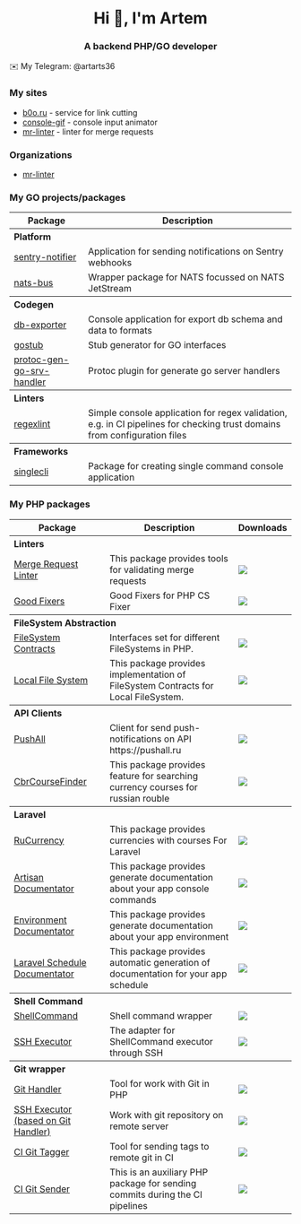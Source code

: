 <h1 align="center">Hi 👋, I'm Artem</h1>
<h3 align="center">A backend PHP/GO developer</h3>

✉️ My Telegram: @artarts36

### My sites

* [b0o.ru](https://b0o.ru) - service for link cutting
* [console-gif](http://console-gif.ukrainsky.su) - console input animator
* [mr-linter](https://mr-linter.dev) - linter for merge requests

### Organizations

* [mr-linter](https://github.com/mr-linter)

### My GO projects/packages
<table>
    <thead>
        <tr>
            <th>Package</th>
            <th>Description</th>
        </tr>
    </thead>
    <tbody>
        <tr>
            <th colspan="3">
                <div align="left">Platform</div>
            </th>
        </tr>
        <tr>
            <td>
                <a href="https://github.com/ArtARTs36/sentry-notifier">
                    sentry-notifier
                </a>
            </td>
            <td>
                Application for sending notifications on Sentry webhooks
            </td>
        </tr>
        <tr>
            <td>
                <a href="https://github.com/ArtARTs36/nats-bus">
                    nats-bus
                </a>
            </td>
            <td>
                Wrapper package for NATS focussed on NATS JetStream
            </td>
        </tr>
        <tr>
            <th colspan="3">
                <div align="left">Codegen</div>
            </th>
        </tr>
        <tr>
            <td>
                <a href="https://github.com/ArtARTs36/db-exporter">
                    db-exporter
                </a>
            </td>
            <td>
                Console application for export db schema and data to formats
            </td>
        </tr>
        <tr>
            <td>
                <a href="https://github.com/ArtARTs36/gostub">
                    gostub
                </a>
            </td>
            <td>
                Stub generator for GO interfaces
            </td>
        </tr>
        <tr>
            <td>
                <a href="https://github.com/ArtARTs36/protoc-gen-go-srv-handler">
                    protoc-gen-go-srv-handler
                </a>
            </td>
            <td>
                Protoc plugin for generate go server handlers
            </td>
        </tr>
        <tr>
            <th colspan="3">
                <div align="left">Linters</div>
            </th>
        </tr>
        <tr>
            <td>
                <a href="https://github.com/ArtARTs36/regexlint">
                    regexlint
                </a>
            </td>
            <td>
                Simple console application for regex validation, e.g. in CI pipelines for checking trust domains from configuration files
            </td>
        </tr>
        <tr>
            <th colspan="3">
                <div align="left">Frameworks</div>
            </th>
        </tr>
        <tr>
            <td>
                <a href="https://github.com/ArtARTs36/singlecli">
                    singlecli
                </a>
            </td>
            <td>
               Package for creating single command console application
            </td>
        </tr>
    </tbody>
</table>

### My PHP packages

<table>
    <thead>
        <tr>
            <th>Package</th>
            <th>Description</th>
            <th>Downloads</th>
        </tr>
    </thead>
    <tbody>
        <tr>
            <th colspan="3">
                <div align="left">Linters</div>
            </th>
        </tr>
        <tr>
            <td>
                <a href="https://github.com/ArtARTs36/php-merge-request-linter">
                    Merge Request Linter
                </a>
            </td>
            <td>
                This package provides tools for validating merge requests
            </td>
            <td>
                <img src="https://poser.pugx.org/artarts36/merge-request-linter/d/total.svg">
            </td>
        </tr>
        <tr>
            <td>
                <a href="https://github.com/ArtARTs36/php-cs-fixer-good-fixers">
                    Good Fixers
                </a>
            </td>
            <td>
                Good Fixers for PHP CS Fixer
            </td>
            <td>
                <img src="https://poser.pugx.org/artarts36/php-cs-fixer-good-fixers/d/total.svg">
            </td>
        </tr>
        <tr>
            <th colspan="3">
                <div align="left">FileSystem Abstraction</div>
            </th>
        </tr>
        <tr>
            <td>
                <a href="https://github.com/ArtARTs36/php-file-system-contracts">
                    FileSystem Contracts
                </a>
            </td>
            <td>
                Interfaces set for different FileSystems in PHP.
            </td>
            <td>
                <img src="https://poser.pugx.org/artarts36/file-system-contracts/d/total.svg">
            </td>
        </tr>
        <tr>
            <td>
                <a href="https://github.com/ArtARTs36/php-local-file-system">
                    Local File System
                </a>
            </td>
            <td>
                This package provides implementation of FileSystem Contracts for Local FileSystem.
            </td>
            <td>
            <img src="https://poser.pugx.org/artarts36/local-file-system/d/total.svg">
            </td>
        </tr>
        <tr>
            <th colspan="3">
                <div align="left">API Clients</div>
            </th>
        </tr>
        <tr>
            <td>
                <a href="https://github.com/ArtARTs36/PushAllSender">
                    PushAll
                </a>
            </td>
            <td>
                Client for send push-notifications on API https://pushall.ru
            </td>
            <td>
            <img src="https://poser.pugx.org/artarts36/pushall-sender/d/total.svg">
            </td>
        </tr>
        <tr>
            <td>
                <a href="https://github.com/ArtARTs36/cbr-course-finder">
                    CbrCourseFinder
                </a>
            </td>
            <td>
                This package provides feature for searching currency courses for russian rouble
            </td>
            <td>
            <img src="https://poser.pugx.org/artarts36/cbr-course-finder/d/total.svg">
            </td>
        </tr>
        <tr>
            <th colspan="3">
                <div align="left">Laravel</div>
            </th>
        </tr>
        <tr>
            <td>
                <a href="https://github.com/ArtARTs36/laravel-ru-currency">
                    RuCurrency
                </a>
            </td>
            <td>
                This package provides currencies with courses For Laravel
            </td>
            <td>
                <img src="https://poser.pugx.org/artarts36/laravel-ru-currency/d/total.svg">
            </td>
        </tr>
        <tr>
            <td>
                <a href="https://github.com/ArtARTs36/php-artisan-documentator">
                    Artisan Documentator
                </a>
            </td>
            <td>
                This package provides generate documentation about your app console commands
            </td>
            <td>
                <img src="https://poser.pugx.org/artarts36/artisan-documentator/d/total.svg">
            </td>
        </tr>
        <tr>
            <td>
                <a href="https://github.com/ArtARTs36/php-laravel-env-documentator">
                    Environment Documentator
                </a>
            </td>
            <td>
                This package provides generate documentation about your app environment
            </td>
            <td>
                <img src="https://poser.pugx.org/artarts36/laravel-env-documentator/d/total.svg">
            </td>
        </tr>
        <tr>
            <td>
                <a href="https://github.com/ArtARTs36/laravel-schedule-documentator">
                    Laravel Schedule Documentator
                </a>
            </td>
            <td>
                This package provides automatic generation of documentation for your app schedule
            </td>
            <td>
                <img src="https://poser.pugx.org/artarts36/laravel-schedule-documentator/d/total.svg">
            </td>
        </tr>
        <tr>
            <th colspan="3">
                <div align="left">Shell Command</div>
            </th>
        </tr>
        <tr>
            <td>
                <a href="https://github.com/ArtARTs36/ShellCommand">
                   ShellCommand
                </a>
            </td>
            <td>
                Shell command wrapper
            </td>
            <td>
                <img src="https://poser.pugx.org/artarts36/shell-command/d/total.svg">
            </td>
        </tr>
        <tr>
            <td>
                <a href="https://github.com/ArtARTs36/php-shell-command-ssh-executor">
                   SSH Executor
                </a>
            </td>
            <td>
                The adapter for ShellCommand executor through SSH
            </td>
            <td>
                <img src="https://poser.pugx.org/artarts36/shell-command-ssh-executor/d/total.svg">
            </td>
        </tr>
        <tr>
            <th colspan="3">
                <div align="left">Git wrapper</div>
            </th>
        </tr>
        <tr>
            <td>
                <a href="https://github.com/ArtARTs36/GitHandler">
                   Git Handler
                </a>
            </td>
            <td>
                Tool for work with Git in PHP
            </td>
            <td>
                <img src="https://poser.pugx.org/artarts36/git-handler/d/total.svg">
            </td>
        </tr>
        <tr>
            <td>
                <a href="https://github.com/ArtARTs36/php-git-handler-remote">
                   SSH Executor (based on Git Handler)
                </a>
            </td>
            <td>
                Work with git repository on remote server
            </td>
            <td>
                <img src="https://poser.pugx.org/artarts36/git-handler-remote/d/total.svg">
            </td>
        </tr>
        <tr>
            <td>
                <a href="https://github.com/ArtARTs36/php-ci-git-tagger">
                   CI Git Tagger
                </a>
            </td>
            <td>
                Tool for sending tags to remote git in CI
            </td>
            <td>
                <img src="https://poser.pugx.org/artarts36/ci-git-tagger/d/total.svg">
            </td>
        </tr>
        <tr>
            <td>
                <a href="https://github.com/ArtARTs36/php-ci-git-sender">
                   CI Git Sender
                </a>
            </td>
            <td>
                This is an auxiliary PHP package for sending commits during the CI pipelines
            </td>
            <td>
                <img src="https://poser.pugx.org/artarts36/ci-git-sender/d/total.svg">
            </td>
        </tr>
    </tbody>
</table>
